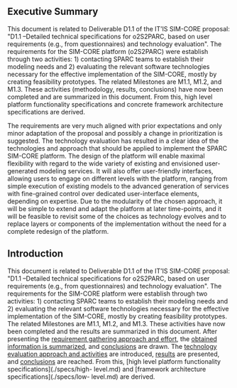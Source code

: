 ## Executive Summary
This document is related to Deliverable D1.1 of the IT’IS SIM-CORE
proposal: "D1.1 –Detailed technical specifications for o2S2PARC, based on
user requirements (e.g., from questionnaires) and technology evaluation".
The requirements for the SIM-CORE platform (o2S2PARC) were establish
through two activities: 1) contacting SPARC teams to establish their
modeling needs and 2) evaluating the relevant software technologies
necessary for the effective implementation of the SIM-CORE, mostly by
creating feasibility prototypes. The related Milestones are M1.1, M1.2,
and M1.3. These activities (methodology, results, conclusions) have now
been completed and are summarized in this document. From this, high level
platform functionality specifications and concrete framework architecture
specifications are derived.

The requirements are very much aligned with prior expectations and only
minor adaptation of the proposal and possibly a change in prioritization
is suggested. The technology evaluation has resulted in a clear idea of
the technologies and approach that should be applied to implement the
SPARC SIM-CORE platform. The design of the platform will enable maximal
flexibility with regard to the wide variety of existing and envisioned
user-generated modeling services. It will also offer user-friendly
interfaces, allowing users to engage on different levels with the
platform, ranging from simple execution of existing models to the
advanced generation of services with fine-grained control over dedicated
user-interface elements, depending on expertise. Due to the modularity of
the chosen approach, it will be simple to extend and adapt the platform
at later time-points, and it will be feasible to revisit some of the
choices as technology evolves and to replace layers or components of the
implementation without the need for a complete redesign of the platform.


## Introduction
This document is related to Deliverable D1.1 of the IT’IS SIM-CORE
proposal: "D1.1 –Detailed technical specifications for o2S2PARC, based on
user requirements (e.g., from questionnaires) and technology evaluation".
The requirements for the SIM-CORE platform were establish through two
activities: 1) contacting SPARC teams to establish their modeling needs
and 2) evaluating the relevant software technologies necessary for the
effective implementation of the SIM-CORE, mostly by creating feasibility
prototypes. The related Milestones are M1.1, M1.2, and M1.3. These
activities have now been completed and the results are summarized in this
document. After presenting the [requirement gathering approach and
effort](./reqs/methodology.md), the [obtained information is
summarized](./reqs/results.md), and [conclusions](./reqs/conclusions.md)
are drawn. The [technology evaluation approach and
activities](./tech/intro.md) are introduced, [results](./tech/intro.md)
are presented, and  [conclusions](./tech/conclusion.md) are reached. From
this, [high level platform functionality specifications](./specs/high-
level.md) and [framework architecture specifications](./specs/low-
level.md) are derived.
